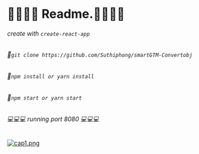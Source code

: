 # :electric_plug::electric_plug::electric_plug::electric_plug: Readme.:electric_plug::electric_plug::electric_plug::electric_plug:
###### create with `create-react-app`

###### :memo:`git clone https://github.com/Suthiphong/smartGTM-Convertobj`

###### :memo:`npm install or yarn install`

###### :memo:`npm start or yarn start`

###### :computer::computer::computer: running port 8080 :computer::computer::computer:

[![cap1.png](https://i.postimg.cc/W1T0jVZC/cap1.png)](https://postimg.cc/TpNKqZCJ)

